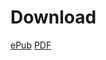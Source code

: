 <link rel="stylesheet" href="./assets/style.css">

# Download

<a href="https://antonio-vigilante.github.io/svaha/vigilante-luna.epub" class="button green">ePub</a>   <a href="https://antonio-vigilante.github.io/svaha/vigilante-luna.pdf" class="button purple">PDF</a>
